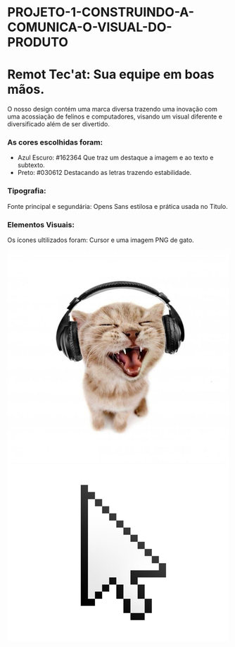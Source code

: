 # PROJETO-1-CONSTRUINDO-A-COMUNICA-O-VISUAL-DO-PRODUTO
# Remot Tec'at: Sua equipe em boas mãos.
<p>O nosso design contém uma marca diversa trazendo uma inovação com uma acossiação de felinos e computadores, visando um visual diferente e diversificado além de ser divertido.</p>
<h3>As cores escolhidas foram:</h3>

* Azul Escuro: #162364 Que traz um destaque a imagem e ao texto e subtexto.
* Preto: #030612 Destacando as letras trazendo estabilidade.

<h3>Tipografia:</h3>

<p>Fonte principal e segundária: Opens Sans estilosa e prática usada no Titulo.</p>

<h3>Elementos Visuais:</h3>

<p>Os ícones ultilizados foram: Cursor e uma imagem PNG de gato.</p>
<img src="./src/img/cat.jfif"/>
<img src="./src/img/cursor.jfif"/>
